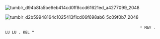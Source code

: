 ![tumblr_d94b8fa5be9eb414cd0ff8ccd61621ed_a4277099_2048](https://github.com/velocicoaster/velocicoaster/assets/163074010/cd8f6c2e-8b11-44c5-bb91-5516b58b9521)

![tumblr_d2b59948164c1025413f1cd06f698ab6_5c09f0b7_2048](https://github.com/velocicoaster/velocicoaster/assets/163074010/ce3ee46c-e4c3-47b1-9c03-f43dd84c0fc3)

　　　　　　　　　　　　　　　　　　　　　　　　　　　　　　　``❝ MAY . LU LU . KEL ❞``


